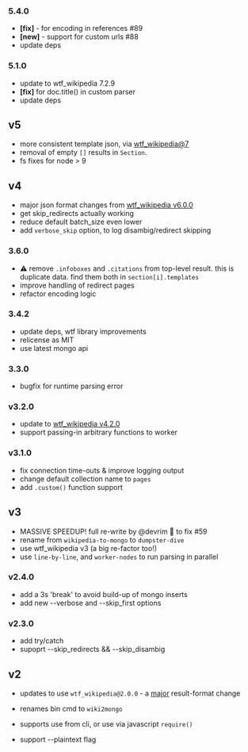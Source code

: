 ### 5.4.0

- **[fix]** - for encoding in references #89
- **[new]** - support for custom urls #88
- update deps

### 5.1.0

- update to wtf_wikipedia 7.2.9
- **[fix]** for doc.title() in custom parser
- update deps

## v5

- more consistent template json, via [wtf_wikipedia@7](https://github.com/spencermountain/wtf_wikipedia/blob/master/changelog.md#700)
- removal of empty `[]` results in `Section`.
- fs fixes for node > 9

## v4

- major json format changes from [wtf_wikipedia v6.0.0](https://github.com/spencermountain/wtf_wikipedia/pull/190)
- get skip_redirects actually working
- reduce default batch_size even lower
- add `verbose_skip` option, to log disambig/redirect skipping

### 3.6.0

- :warning: remove `.infoboxes` and `.citations` from top-level result. this is duplicate data. find them both in `section[i].templates`
- improve handling of redirect pages
- refactor encoding logic

### 3.4.2

- update deps, wtf library improvements
- relicense as MIT
- use latest mongo api

### 3.3.0

- bugfix for runtime parsing error

### v3.2.0

- update to [wtf_wikipedia v4.2.0](https://github.com/spencermountain/wtf_wikipedia/blob/master/changelog.md#310)
- support passing-in arbitrary functions to worker

### v3.1.0

- fix connection time-outs & improve logging output
- change default collection name to `pages`
- add `.custom()` function support

## v3

- MASSIVE SPEEDUP! full re-write by @devrim 🙏 to fix #59
- rename from `wikipedia-to-mongo` to `dumpster-dive`
- use wtf_wikipedia v3 (a big re-factor too!)
- use `line-by-line`, and `worker-nodes` to run parsing in parallel

### v2.4.0

- add a 3s 'break' to avoid build-up of mongo inserts
- add new --verbose and --skip_first options

### v2.3.0

- add try/catch
- supoprt --skip_redirects && --skip_disambig

## v2

- updates to use `wtf_wikipedia@2.0.0` - a [major](https://github.com/spencermountain/wtf_wikipedia/blob/master/changelog.md#200) result-format change

- renames bin cmd to `wiki2mongo`
- supports use from cli, or use via javascript `require()`
- support --plaintext flag

